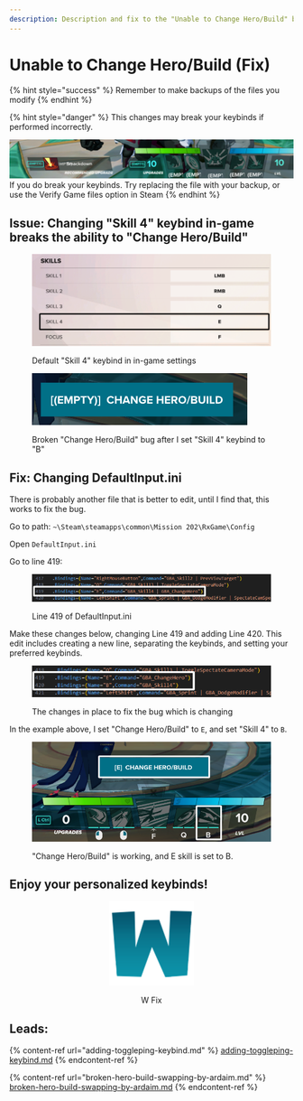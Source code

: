```yaml
---
description: Description and fix to the "Unable to Change Hero/Build" bug.
---
```


# Unable to Change Hero/Build (Fix)

{% hint style="success" %}
Remember to make backups of the files you modify
{% endhint %}

{% hint style="danger" %}
This changes may break your keybinds if performed incorrectly.

<img src="../.gitbook/assets/brokenkeybinds.png" alt="" data-size="original">\
If you do break your keybinds. Try replacing the file with your backup, or use the Verify Game files option in Steam
{% endhint %}

## Issue: Changing "Skill 4" keybind in-game breaks the ability to "Change Hero/Build"

<figure><img src="../.gitbook/assets/skill4ingame.png" alt=""><figcaption><p>Default "Skill 4" keybind in in-game settings</p></figcaption></figure>

<figure><img src="../.gitbook/assets/brokenchangeherobuild.png" alt=""><figcaption><p>Broken "Change Hero/Build" bug after I set "Skill 4" keybind to "B"</p></figcaption></figure>

## Fix: Changing DefaultInput.ini

There is probably another file that is better to edit, until I find that, this works to fix the bug.

Go to path: `~\Steam\steamapps\common\Mission 202\RxGame\Config`

Open `DefaultInput.ini`&#x20;

Go to line 419:

<figure><img src="../.gitbook/assets/beforechanges.png" alt=""><figcaption><p>Line 419 of DefaultInput.ini</p></figcaption></figure>

Make these changes below, changing Line 419 and adding Line 420. This edit includes creating a new line, separating the keybinds, and setting your preferred keybinds.

<figure><img src="../.gitbook/assets/afterchanges.png" alt=""><figcaption><p>The changes in place to fix the bug which is changing</p></figcaption></figure>

In the example above, I set "Change Hero/Build" to `E`, and set "Skill 4" to `B`.

<figure><img src="../.gitbook/assets/finalproduct.png" alt=""><figcaption><p>"Change Hero/Build" is working, and E skill is set to B.</p></figcaption></figure>

## Enjoy your personalized keybinds!

<div align="center">

<figure><img src="../.gitbook/assets/Wingiganticcolor-300px.png" alt="" width="150"><figcaption><p>W Fix</p></figcaption></figure>

</div>

## Leads:&#x20;

{% content-ref url="adding-toggleping-keybind.md" %}
[adding-toggleping-keybind.md](adding-toggleping-keybind.md)
{% endcontent-ref %}

{% content-ref url="broken-hero-build-swapping-by-ardaim.md" %}
[broken-hero-build-swapping-by-ardaim.md](broken-hero-build-swapping-by-ardaim.md)
{% endcontent-ref %}
